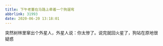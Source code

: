 ```yaml
---
title: 下午老董在马路上牵着一个狗遛弯
abbrlink: 31993
date: 2020-06-20 13:18:01
---
```


突然树林里窜出个外星人，外星人说：你太惨了。说完就回火星了，狗站在原地很疑惑
